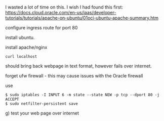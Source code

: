 ###

I wasted a lot of time on this. I wish I had found this first: https://docs.cloud.oracle.com/en-us/iaas/developer-tutorials/tutorials/apache-on-ubuntu/01oci-ubuntu-apache-summary.htm

configure ingress route for port 80

install ubuntu.

install apache/nginx

```
curl localhost
```
should bring back webpage in text format, however fails over internet.

forget ufw firewall - this may cause issues with the Oracle firewall

use

```
$ sudo iptables -I INPUT 6 -m state --state NEW -p tcp --dport 80 -j ACCEPT
$ sudo netfilter-persistent save
```

g) test your web page over internet
